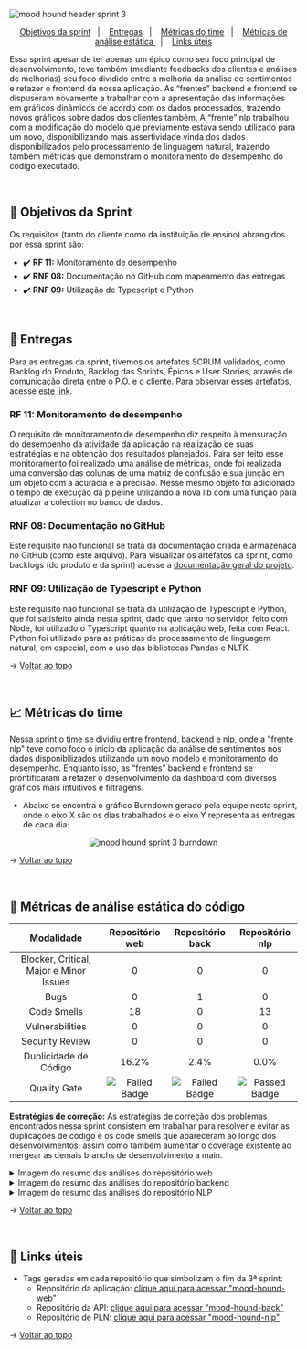 <span id="topo">

![mood hound header sprint 3](https://github.com/The-Bugger-Ducks/mood-hound-documentation/assets/79321198/6b59b4fd-d5d9-4d6b-ab09-f90791c75c2e)

<p align="center">
    <a href="#objetivos">Objetivos da sprint</a>  &nbsp |&nbsp &nbsp
    <a href="#entregas">Entregas</a> &nbsp |&nbsp &nbsp
    <a href="#metricas">Métricas do time</a> &nbsp |&nbsp &nbsp
    <a href="#analise">Métricas de análise estática </a> &nbsp |&nbsp &nbsp
    <a href="#links">Links úteis</a>
</p>

Essa sprint apesar de ter apenas um épico como seu foco principal de desenvolvimento, teve também (mediante feedbacks dos clientes e análises de melhorias) seu foco dividido entre a melhoria da análise de sentimentos e refazer o frontend da nossa aplicação. As “frentes” backend e frontend se dispuseram novamente a trabalhar com a apresentação das informações em gráficos dinâmicos de acordo com os dados processados, trazendo novos gráficos sobre dados dos clientes também.  A “frente” nlp trabalhou com a modificação do modelo que previamente estava sendo utilizado para um novo, disponibilizando mais assertividade vinda dos dados disponibilizados pelo processamento de linguagem natural, trazendo também métricas que demonstram o monitoramento do desempenho do código executado.

<br />

<span id="objetivos">
    
## :dart: Objetivos da Sprint
Os requisitos (tanto do cliente como da instituição de ensino) abrangidos por essa sprint são:

- :heavy_check_mark: **RF 11:** Monitoramento de desempenho
- :heavy_check_mark: **RNF 08:** Documentação no GitHub com mapeamento das entregas
- :heavy_check_mark: **RNF 09:** Utilização de Typescript e Python

<br />

<span id="entregas">
        
## 📲 Entregas
Para as entregas da sprint, tivemos os artefatos SCRUM validados, como Backlog do Produto, Backlog das Sprints, Épicos e User Stories, através de comunicação direta entre o P.O. e o cliente. Para observar esses artefatos, acesse [este link](https://github.com/The-Bugger-Ducks/mood-hound-documentation#backlogs).

### RF 11: Monitoramento de desempenho

O requisito de monitoramento de desempenho diz respeito à mensuração do desempenho da atividade da aplicação na realização de suas estratégias e na obtenção dos resultados planejados. Para ser feito esse monitoramento foi realizado uma análise de métricas, onde foi realizada uma conversão das colunas de uma matriz de confusão e sua junção em um objeto com a acurácia e a precisão. Nesse mesmo objeto foi adicionado o tempo de execução da pipeline utilizando a nova lib com uma função para atualizar a colection no banco de dados. 

### RNF 08: Documentação no GitHub

Este requisito não funcional se trata da documentação criada e armazenada no GitHub (como este arquivo). Para visualizar os artefatos da sprint, como backlogs (do produto e da sprint) acesse a [documentação geral do projeto](https://github.com/The-Bugger-Ducks/mood-hound-documentation).

### RNF 09: Utilização de Typescript e Python

Este requisito não funcional se trata da utilização de Typescript e Python, que foi satisfeito ainda nesta sprint, dado que tanto no servidor, feito com Node, foi utilizado o Typescript quanto na aplicação web, feita com React. Python foi utilizado para as práticas de processamento de linguagem natural, em especial, com o uso das bibliotecas Pandas e NLTK.

→ [Voltar ao topo](#topo)

<br />

<span id="metricas">
    
## :chart_with_upwards_trend: Métricas do time
Nessa sprint o time se dividiu entre frontend, backend e nlp, onde a "frente nlp" teve como foco o início da aplicação da análise de sentimentos nos dados disponibilizados utilizando um novo modelo e monitoramento do desempenho. Enquanto isso, as “frentes” backend e frontend se prontificaram a refazer o desenvolvimento da dashboard com diversos gráficos mais intuitivos e filtragens.
- Abaixo se encontra o gráfico Burndown gerado pela equipe nesta sprint, onde o eixo X são os dias trabalhados e o eixo Y representa as entregas de cada dia:
    
<div align="center">
    
<img alt="mood hound sprint 3 burndown" src="https://github.com/The-Bugger-Ducks/mood-hound-documentation/assets/79321198/fabe4784-e9d4-42f9-9677-c1dd1817a435">

</div>

→ [Voltar ao topo](#topo)

<br />

<span id="analise">

## 🐞 Métricas de análise estática do código

<div align="center">

|Modalidade                               | Repositório web| Repositório back|  Repositório nlp |
| :-------------------------------------: | :------------: | :-------------: | :--------------: |
| Blocker, Critical, Major e Minor Issues |       0        |        0        |        0         |
|                  Bugs                   |       0        |        1        |        0         |
|               Code Smells               |       18       |        0        |        13        |
|             Vulnerabilities             |       0        |        0        |        0         |
|             Security Review             |       0        |        0        |        0         |
|          Duplicidade de Código          |      16.2%     |       2.4%      |       0.0%       |
|              Quality Gate               | <img src="https://img.shields.io/badge/Failed-FECDCA?style=for-the-badge&logoColor=white" alt="Failed Badge"> | <img src="https://img.shields.io/badge/Failed-FECDCA?style=for-the-badge&logoColor=white" alt="Failed Badge"> | <img src="https://img.shields.io/badge/Passed-25D366?style=for-the-badge&logoColor=white" alt="Passed Badge"> |

</div>

**Estratégias de correção:** As estratégias de correção dos problemas encontrados nessa sprint consistem em trabalhar para resolver e evitar as duplicações de código e os code smells que apareceram ao longo dos desenvolvimentos, assim como também aumentar o coverage existente ao mergear as demais branchs de desenvolvimento a main.

<details>
<summary>Imagem do resumo das análises do repositório web</summary>

![image](https://github.com/The-Bugger-Ducks/mood-hound-documentation/assets/79321198/04d7bf4f-9c60-4fe2-ad9b-1167243f29ff)

</details>

<details>
<summary>Imagem do resumo das análises do repositório backend</summary>

![image](https://github.com/The-Bugger-Ducks/mood-hound-documentation/assets/79321198/540ba527-0228-4dbb-8a49-9d185c77b424)

</details>

<details>
<summary>Imagem do resumo das análises do repositório NLP</summary>

![image](https://github.com/The-Bugger-Ducks/mood-hound-documentation/assets/79321198/9a7cd631-5f3b-4723-be89-4967640b82d6)

</details>

→ [Voltar ao topo](#topo)

<span id="links">

<br/>
    
## :link: Links úteis

- Tags geradas em cada repositório que simbolizam o fim da 3ª sprint:
  - Repositório da aplicação: [clique aqui para acessar "mood-hound-web"](https://github.com/The-Bugger-Ducks/mood-hound-web)
  - Repositório da API: [clique aqui para acessar "mood-hound-back"](https://github.com/The-Bugger-Ducks/mood-hound-back)
  - Repositório de PLN: [clique aqui para acessar "mood-hound-nlp"](https://github.com/The-Bugger-Ducks/mood-hound-nlp)

→ [Voltar ao topo](#topo)
